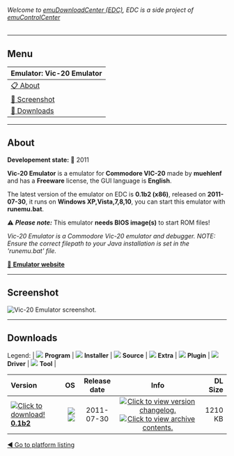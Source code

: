 ###### Welcome to [emuDownloadCenter (EDC)](https://github.com/PhoenixInteractiveNL/emuDownloadCenter/wiki/), EDC is a side project of [emuControlCenter](https://github.com/PhoenixInteractiveNL/emuControlCenter/wiki/)
***
## Menu
| **Emulator: Vic-20 Emulator** |
|:---------|
| [:clipboard: About](#about) |
| [:sunrise: Screenshot](#screenshot) |
| [:floppy_disk: Downloads](#downloads) |
***
## About
**Developement state:** :red_circle: 2011

**Vic-20 Emulator** is a emulator for **Commodore VIC-20** made by **muehlenf** and has a **Freeware** license, the GUI language is **English**.

The latest version of the emulator on EDC is **0.1b2 (x86)**, released on **2011-07-30**, it runs on **Windows XP,Vista,7,8,10**, you can start this emulator with **runemu.bat**.

:warning: _**Please note:**_ This emulator **needs BIOS image(s)** to start ROM files!

_Vic-20 Emulator is a Commodore Vic-20 emulator and debugger. NOTE: Ensure the correct filepath to your Java installation is set in the 'runemu.bat' file._

[:link: **Emulator website**](http://sourceforge.net/projects/vic20emu/)
***
## Screenshot
![](https://raw.githubusercontent.com/PhoenixInteractiveNL/emuDownloadCenter/master/hooks/vic20emu/emulator_screen_01.jpg "Vic-20 Emulator screenshot.")
***
## Downloads
Legend: | 
![](https://raw.githubusercontent.com/wiki/PhoenixInteractiveNL/emuDownloadCenter/images_misc/icon_program_24.png) **Program** | 
![](https://raw.githubusercontent.com/wiki/PhoenixInteractiveNL/emuDownloadCenter/images_misc/icon_installer_24.png) **Installer** | 
![](https://raw.githubusercontent.com/wiki/PhoenixInteractiveNL/emuDownloadCenter/images_misc/icon_source_code_24.png) **Source** | 
![](https://raw.githubusercontent.com/wiki/PhoenixInteractiveNL/emuDownloadCenter/images_misc/icon_extra_24.png) **Extra** | 
![](https://raw.githubusercontent.com/wiki/PhoenixInteractiveNL/emuDownloadCenter/images_misc/icon_plugin_24.png) **Plugin** | 
![](https://raw.githubusercontent.com/wiki/PhoenixInteractiveNL/emuDownloadCenter/images_misc/icon_driver_24.png) **Driver** | 
![](https://raw.githubusercontent.com/wiki/PhoenixInteractiveNL/emuDownloadCenter/images_misc/icon_tool_24.png) **Tool** | 
 
| Version | OS | Release date | Info | DL Size |
|:--------|---:|:------------:|:----:|--------:|
| [![](https://raw.githubusercontent.com/wiki/PhoenixInteractiveNL/emuDownloadCenter/images_misc/icon_program_24.png "Click to download!")  **0.1b2**](https://github.com/PhoenixInteractiveNL/edc-repo0005/raw/master/vic20emu/0.1b2.7z) | ![](https://raw.githubusercontent.com/wiki/PhoenixInteractiveNL/emuDownloadCenter/images_misc/logo_windows_24.png) ![](https://raw.githubusercontent.com/wiki/PhoenixInteractiveNL/emuDownloadCenter/images_misc/icon_32-bit_24.png) | 2011-07-30 | [![](https://raw.githubusercontent.com/wiki/PhoenixInteractiveNL/emuDownloadCenter/images_misc/icon_changelog_24.png "Click to view version changelog.")](https://github.com/PhoenixInteractiveNL/edc-repo0005/blob/master/vic20emu/0.1b2_changelog.txt) [![](https://raw.githubusercontent.com/wiki/PhoenixInteractiveNL/emuDownloadCenter/images_misc/icon_contents_24.png "Click to view archive contents.")](https://github.com/PhoenixInteractiveNL/edc-repo0005/blob/master/vic20emu/0.1b2_contents.txt) | 1210 KB |

[:arrow_backward: Go to platform listing](https://github.com/PhoenixInteractiveNL/emuDownloadCenter/wiki/EDC-Platform-List)
